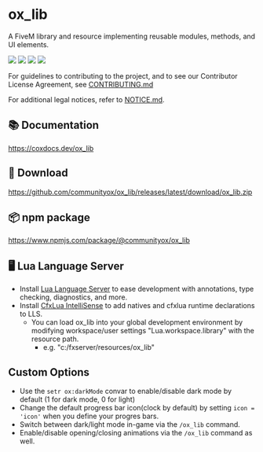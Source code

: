 # ox_lib

A FiveM library and resource implementing reusable modules, methods, and UI elements.

![](https://img.shields.io/github/downloads/communityox/ox_lib/total?logo=github)
![](https://img.shields.io/github/downloads/communityox/ox_lib/latest/total?logo=github)
![](https://img.shields.io/github/contributors/communityox/ox_lib?logo=github)
![](https://img.shields.io/github/v/release/communityox/ox_lib?logo=github)

For guidelines to contributing to the project, and to see our Contributor License Agreement, see [CONTRIBUTING.md](./CONTRIBUTING.md)

For additional legal notices, refer to [NOTICE.md](./NOTICE.md).


## 📚 Documentation

https://coxdocs.dev/ox_lib

## 💾 Download

https://github.com/communityox/ox_lib/releases/latest/download/ox_lib.zip

## 📦 npm package

https://www.npmjs.com/package/@communityox/ox_lib

## 🖥️ Lua Language Server

- Install [Lua Language Server](https://marketplace.visualstudio.com/items?itemName=sumneko.lua) to ease development with annotations, type checking, diagnostics, and more.
- Install [CfxLua IntelliSense](https://marketplace.visualstudio.com/items?itemName=communityox.cfxlua-vscode-cox) to add natives and cfxlua runtime declarations to LLS.
  - You can load ox_lib into your global development environment by modifying workspace/user settings "Lua.workspace.library" with the resource path.
    - e.g. "c:/fxserver/resources/ox_lib"

## Custom Options
- Use the ```setr ox:darkMode``` convar to enable/disable dark mode by default (1 for dark mode, 0 for light)
- Change the default progress bar icon(clock by default) by setting ```icon = 'icon'``` when you define your progres bars.
- Switch between dark/light mode in-game via the ```/ox_lib``` command.
- Enable/disable opening/closing animations via the ```/ox_lib``` command as well.
